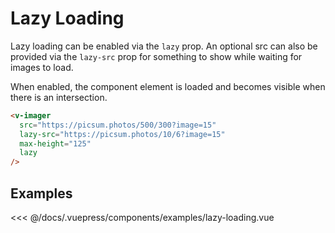 # Lazy Loading

Lazy loading can be enabled via the `lazy` prop. An optional src can also be provided via the `lazy-src` prop for something to show while waiting for images to load.

When enabled, the component element is loaded and becomes visible when there is an intersection.

```html
<v-imager
  src="https://picsum.photos/500/300?image=15"
  lazy-src="https://picsum.photos/10/6?image=15"
  max-height="125"
  lazy
/>
```

## Examples

<demo-code class="mt-4" name="examples-lazy-loading">
<<< @/docs/.vuepress/components/examples/lazy-loading.vue
</demo-code>
